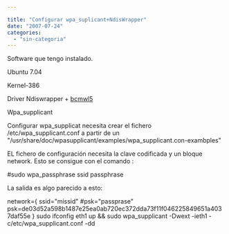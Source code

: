 ```yaml
---

title: "Configurar wpa_suplicant+NdisWrapper"
date: "2007-07-24"
categories: 
  - "sin-categoria"
---
```


Software que tengo instalado.

Ubuntu 7.04

Kernel-386

Driver Ndiswrapper + [bcmwl5](https://sicotico.googlepages.com/bcm43xx.tar.gz)

Wpa\_supplicant

Configurar wpa\_supplicat necesita crear el fichero /etc/wpa\_supplicant.conf a partir de un "/usr/share/doc/wpasupplicant/examples/wpa\_supplicant.con-exambples"

EL fichero de configuración necesita la clave codificada y un bloque network. Esto se consigue con el comando :

#sudo wpa\_passphrase ssid passphrase

La salida es algo parecido a esto:

network={ ssid="missid" #psk="passprase" psk=de03d52a598b1487e25ea0ab720ec372dda73f11f046225849651a4037daf55e } sudo ifconfig eth1 up && sudo wpa\_supplicant -Dwext -ieth1 -c/etc/wpa\_supplicant.conf -dd
